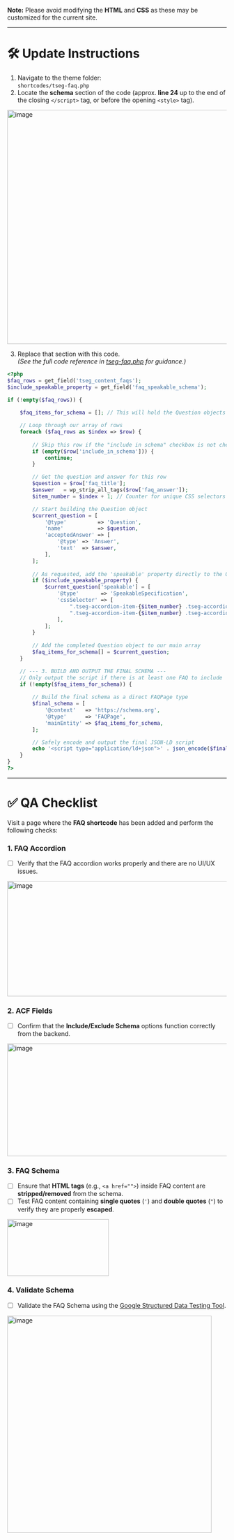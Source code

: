 **Note:** Please avoid modifying the **HTML** and **CSS** as these may be customized for the current site.

---

# 🛠️ Update Instructions

1. Navigate to the theme folder:  
   `shortcodes/tseg-faq.php`
2. Locate the **schema** section of the code (approx. **line 24** up to the end of the closing `</script>` tag, or before the opening `<style>` tag).
<img width="506.5" height="536" alt="image" src="https://github.com/user-attachments/assets/c990f2b9-0fb7-4e7c-b755-596df37c5e10" />

3. Replace that section with this code.  
   *(See the full code reference in [tseg-faq.php](https://github.com/renzpcloud816/tseg-faq/blob/main/tseg-faq.php) for guidance.)*
```php
<?php
$faq_rows = get_field('tseg_content_faqs');
$include_speakable_property = get_field('faq_speakable_schema');

if (!empty($faq_rows)) {
    
    $faq_items_for_schema = []; // This will hold the Question objects

    // Loop through our array of rows
    foreach ($faq_rows as $index => $row) {
        
        // Skip this row if the "include in schema" checkbox is not checked
        if (empty($row['include_in_schema'])) {
            continue;
        }

        // Get the question and answer for this row
        $question = $row['faq_title'];
        $answer   = wp_strip_all_tags($row['faq_answer']);
        $item_number = $index + 1; // Counter for unique CSS selectors

        // Start building the Question object
        $current_question = [
            '@type'          => 'Question',
            'name'           => $question,
            'acceptedAnswer' => [
                '@type' => 'Answer',
                'text'  => $answer,
            ],
        ];
        
        // As requested, add the 'speakable' property directly to the Question object
        if ($include_speakable_property) {
            $current_question['speakable'] = [
                '@type'       => 'SpeakableSpecification',
                'cssSelector' => [
                    ".tseg-accordion-item-{$item_number} .tseg-accordion-header",
                    ".tseg-accordion-item-{$item_number} .tseg-accordion-body",
                ],
            ];
        }
        
        // Add the completed Question object to our main array
        $faq_items_for_schema[] = $current_question;
    }

    // --- 3. BUILD AND OUTPUT THE FINAL SCHEMA ---
    // Only output the script if there is at least one FAQ to include
    if (!empty($faq_items_for_schema)) {
        
        // Build the final schema as a direct FAQPage type
        $final_schema = [
            '@context'   => 'https://schema.org',
            '@type'      => 'FAQPage',
            'mainEntity' => $faq_items_for_schema,
        ];

        // Safely encode and output the final JSON-LD script
        echo '<script type="application/ld+json">' . json_encode($final_schema, JSON_UNESCAPED_SLASHES | JSON_UNESCAPED_UNICODE) . '</script>';
    }
}
?>
```

---

# ✅ QA Checklist

Visit a page where the **FAQ shortcode** has been added and perform the following checks:

### 1. FAQ Accordion
- [ ] Verify that the FAQ accordion works properly and there are no UI/UX issues.
<img width="560.5" height="263.5" alt="image" src="https://github.com/user-attachments/assets/59f9f99f-a3ee-4f94-9b50-0dacbb4f70b1" />

### 2. ACF Fields
- [ ] Confirm that the **Include/Exclude Schema** options function correctly from the backend.
<img width="712.5" height="258" alt="image" src="https://github.com/user-attachments/assets/72b03697-2ac3-46c7-a7e3-ccdea450b0f4" />

### 3. FAQ Schema
- [ ] Ensure that **HTML tags** (e.g., `<a href="">`) inside FAQ content are **stripped/removed** from the schema.  
- [ ] Test FAQ content containing **single quotes** (`'`) and **double quotes** (`"`) to verify they are properly **escaped**.
<img width="233" height="130" alt="image" src="https://github.com/user-attachments/assets/8c9dd372-cf5f-4a0b-9488-50d679205f08" />

### 4. Validate Schema
- [ ] Validate the FAQ Schema using the [Google Structured Data Testing Tool](https://developers.google.com/search/docs/appearance/structured-data).
<img width="468.5" height="497" alt="image" src="https://github.com/user-attachments/assets/5ba4ee50-8eac-4bb2-9555-7a50bb400ec8" />
